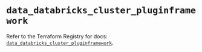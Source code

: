 # `data_databricks_cluster_pluginframework`

Refer to the Terraform Registry for docs: [`data_databricks_cluster_pluginframework`](https://registry.terraform.io/providers/databricks/databricks/1.92.0/docs/data-sources/cluster_pluginframework).
